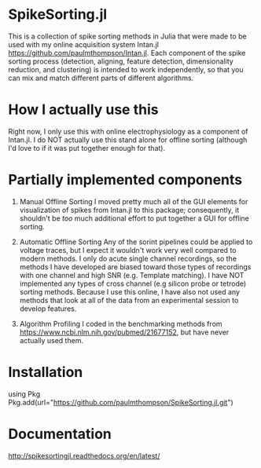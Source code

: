 
# SpikeSorting.jl

This is a collection of spike sorting methods in Julia that were made to be used with my online acquisition system Intan.jl https://github.com/paulmthompson/Intan.jl. Each component of the spike sorting process (detection, aligning, feature detection, dimensionality reduction, and clustering) is intended to work independently, so that you can mix and match different parts of different algorithms. 

# How I actually use this

Right now, I only use this with online electrophysiology as a component of Intan.jl. I do NOT actually use this stand alone for offline sorting (although I'd love to if it was put together enough for that). 

# Partially implemented components

1) Manual Offline Sorting
I moved pretty much all of the GUI elements for visualization of spikes from Intan.jl to this package; consequently, it shouldn't be *too* much additional effort to put together a GUI for offline sorting. 

2) Automatic Offline Sorting
Any of the sorint pipelines could be applied to voltage traces, but I expect it wouldn't work very well compared to modern methods. I only do acute single channel recordings, so the methods I have developed are biased toward those types of recordings with one channel and high SNR (e.g. Template matching). I have NOT implemented any types of cross channel (e.g silicon probe or tetrode) sorting methods. Because I use this online, I have also not used any methods that look at all of the data from an experimental session to develop features. 

3) Algorithm Profiling
I coded in the benchmarking methods from https://www.ncbi.nlm.nih.gov/pubmed/21677152, but have never actually used them. 


# Installation

using Pkg
Pkg.add(url="https://github.com/paulmthompson/SpikeSorting.jl.git")

# Documentation

http://spikesortingjl.readthedocs.org/en/latest/

